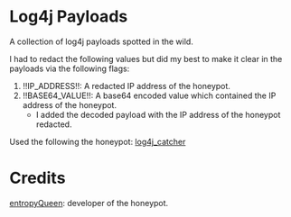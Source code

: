 
# Log4j Payloads

A collection of log4j payloads spotted in the wild.

I had to redact the following values but did my best to make it clear in the payloads via the following flags:

1. !!IP_ADDRESS!!: A redacted IP address of the honeypot.
2. !!BASE64_VALUE!!: A base64 encoded value which contained the IP address of the honeypot.
    - I added the decoded payload with the IP address of the honeypot redacted.

Used the following the honeypot: [log4j_catcher](https://github.com/entropyQueen/log4j_catcher)

# Credits

[entropyQueen](https://github.com/entropyQueen): developer of the honeypot.
